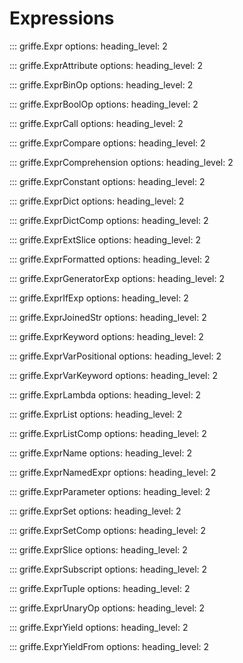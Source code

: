# Expressions

::: griffe.Expr
    options:
        heading_level: 2

::: griffe.ExprAttribute
    options:
        heading_level: 2

::: griffe.ExprBinOp
    options:
        heading_level: 2

::: griffe.ExprBoolOp
    options:
        heading_level: 2

::: griffe.ExprCall
    options:
        heading_level: 2

::: griffe.ExprCompare
    options:
        heading_level: 2

::: griffe.ExprComprehension
    options:
        heading_level: 2

::: griffe.ExprConstant
    options:
        heading_level: 2

::: griffe.ExprDict
    options:
        heading_level: 2

::: griffe.ExprDictComp
    options:
        heading_level: 2

::: griffe.ExprExtSlice
    options:
        heading_level: 2

::: griffe.ExprFormatted
    options:
        heading_level: 2

::: griffe.ExprGeneratorExp
    options:
        heading_level: 2

::: griffe.ExprIfExp
    options:
        heading_level: 2

::: griffe.ExprJoinedStr
    options:
        heading_level: 2

::: griffe.ExprKeyword
    options:
        heading_level: 2

::: griffe.ExprVarPositional
    options:
        heading_level: 2

::: griffe.ExprVarKeyword
    options:
        heading_level: 2

::: griffe.ExprLambda
    options:
        heading_level: 2

::: griffe.ExprList
    options:
        heading_level: 2

::: griffe.ExprListComp
    options:
        heading_level: 2

::: griffe.ExprName
    options:
        heading_level: 2

::: griffe.ExprNamedExpr
    options:
        heading_level: 2

::: griffe.ExprParameter
    options:
        heading_level: 2

::: griffe.ExprSet
    options:
        heading_level: 2

::: griffe.ExprSetComp
    options:
        heading_level: 2

::: griffe.ExprSlice
    options:
        heading_level: 2

::: griffe.ExprSubscript
    options:
        heading_level: 2

::: griffe.ExprTuple
    options:
        heading_level: 2

::: griffe.ExprUnaryOp
    options:
        heading_level: 2

::: griffe.ExprYield
    options:
        heading_level: 2

::: griffe.ExprYieldFrom
    options:
        heading_level: 2
